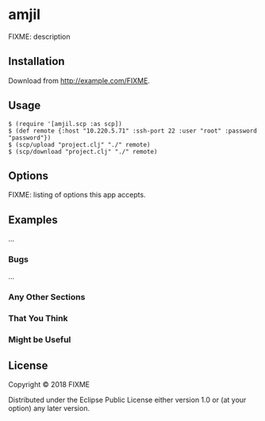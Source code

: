 # amjil

FIXME: description

## Installation

Download from http://example.com/FIXME.

## Usage


    $ (require '[amjil.scp :as scp])
    $ (def remote {:host "10.220.5.71" :ssh-port 22 :user "root" :password "password"})
    $ (scp/upload "project.clj" "./" remote)
    $ (scp/download "project.clj" "./" remote)

## Options

FIXME: listing of options this app accepts.

## Examples

...

### Bugs

...

### Any Other Sections
### That You Think
### Might be Useful

## License

Copyright © 2018 FIXME

Distributed under the Eclipse Public License either version 1.0 or (at
your option) any later version.
